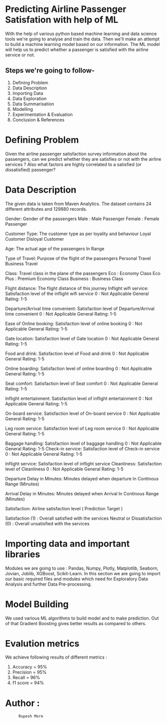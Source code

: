 <h1>Predicting Airline Passenger Satisfation with help of ML</h1>

<p>With the help of various python based machine learning and data science tools we're going to analyse and train the data. Then we'll make an attempt to build a machine learning model based on our information. The ML model will help us to predict whether a passenger is satisfied with the airline service or not.</p>

## Steps we're going to follow-

1. Defining Problem
2. Data Description
3. Importing Data
4. Data Exploration
5. Data Summarisation
6. Modelling
7. Experimentation & Evaluation
8. Conclusion & References

# Defining Problem

Given the airline passenger satisfaction survey information about the passengers, can we predict whether they are satisfies or not with the airline services ? Also what factors are highly correlated to a satisfied (or dissatisfied) passenger?

# Data Description

The given data is taken from Maven Analytics. The dataset contains 24 different attributes and 129880 records.

Gender: Gender of the passengers
Male : Male Passenger
Female : Female Passenger

Customer Type: The customer type as per loyality and behaviour
Loyal Customer
Disloyal Customer

Age: The actual age of the passengers
In Range

Type of Travel: Purpose of the flight of the passengers
Personal Travel
Business Travel

Class: Travel class in the plane of the passengers
Eco : Economy Class
Eco Plus : Premium Economy Class
Business : Business Class

Flight distance: The flight distance of this journey
Inflight wifi service: Satisfaction level of the inflight wifi service
0 : Not Applicable
General Rating: 1-5

Departure/Arrival time convenient: Satisfaction level of Departure/Arrival time convenient
0 : Not Applicable
General Rating: 1-5

Ease of Online booking: Satisfaction level of online booking
0 : Not Applicable
General Rating: 1-5

Gate location: Satisfaction level of Gate location
0 : Not Applicable
General Rating: 1-5

Food and drink: Satisfaction level of Food and drink
0 : Not Applicable
General Rating: 1-5

Online boarding: Satisfaction level of online boarding
0 : Not Applicable
General Rating: 1-5

Seat comfort: Satisfaction level of Seat comfort
0 : Not Applicable
General Rating: 1-5

Inflight entertainment: Satisfaction level of inflight entertainment
0 : Not Applicable
General Rating: 1-5

On-board service: Satisfaction level of On-board service
0 : Not Applicable
General Rating: 1-5

Leg room service: Satisfaction level of Leg room service
0 : Not Applicable
General Rating: 1-5

Baggage handling: Satisfaction level of baggage handling
0 : Not Applicable
General Rating: 1-5
Check-in service: Satisfaction level of Check-in service
0 : Not Applicable
General Rating: 1-5

Inflight service: Satisfaction level of inflight service
Cleanliness: Satisfaction level of Cleanliness
0 : Not Applicable
General Rating: 1-5

Departure Delay in Minutes: Minutes delayed when departure
In Continous Range (Minutes)

Arrival Delay in Minutes: Minutes delayed when Arrival
In Continous Range (Minutes)

Satisfaction: Airline satisfaction level ( Prediction Target )

Satisfaction (1) : Overall satisfied with the services
Neutral or Dissatisfaction (0) : Overall unsatisfied with the services

# Importing data and important libraries
Modules we are going to use : Pandas, Numpy, Plotly, Matplotlib, Seaborn, Jovian, Joblib, XGBoost, Scikit-Learn.
In this section we are going to import our basic required files and modules which need for Exploratory Data Analysis and further Data Pre-processing.

# Model Building 
We used various ML algorithms to build model and to make prediction. Out of that Gradient Boosting gives better results as compared to others.

# Evalution metrics
We achieve following results of different metrics :
1. Accuracy = 95%
2. Precision = 95%
3. Recall = 96%
4. f1 score = 94%


# Author :
          Rupesh More


